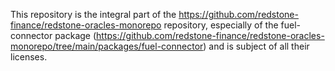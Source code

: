 This repository is the integral part of the https://github.com/redstone-finance/redstone-oracles-monorepo repository,
especially of the fuel-connector package (https://github.com/redstone-finance/redstone-oracles-monorepo/tree/main/packages/fuel-connector)
and is subject of all their licenses. 


